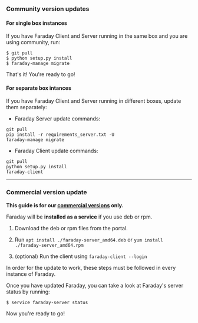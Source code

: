 ### Community version updates

#### For single box instances

If you have Faraday Client and Server running in the same box and you are using community, run:

```
$ git pull
$ python setup.py install
$ faraday-manage migrate
``` 

That's it! You're ready to go!

#### For separate box intances

If you have Faraday Client and Server running in different boxes, update them separately:

* Faraday Server update commands:

 ```
git pull
pip install -r requirements_server.txt -U
faraday-manage migrate
``` 

* Faraday Client update commands:

 ```
git pull
python setup.py install
faraday-client
``` 

***

### Commercial version update

**This guide is for our [commercial versions](https://www.faradaysec.com/#download) only.**

Faraday will be **installed as a service** if you use deb or rpm.

1. Download the deb or rpm files from the portal.

1. Run `apt install ./faraday-server_amd64.deb` or `yum install ./faraday-server_amd64.rpm`

1. (optional) Run the client using ```faraday-client --login```

In order for the update to work, these steps must be followed in every instance of Faraday.

Once you have updated Faraday, you can take a look at Faraday's server status by running:

```
$ service faraday-server status
```

Now you're ready to go!
